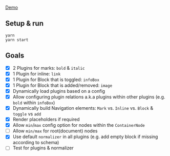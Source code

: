 [Demo](https://slate-poc.flavordaaave.now.sh)

## Setup & run

```
yarn
yarn start
```

## Goals

- [x] 2 Plugins for marks: `bold` & `italic`
- [x] 1 Plugin for inline: `link`
- [x] 1 Plugin for Block that is toggled: `infoBox`
- [x] 1 Plugin for Block that is added/removed: `image`
- [x] Dynamically load plugins based on a config
- [x] Allow configuring plugin relations a.k.a plugins within other plugins (e.g. `bold` within `infoBox`)
- [x] Dynamically build Navigation elements: `Mark` vs. `Inline` vs. `Block` & `toggle` vs `add`
- [x] Render placeholders if required
- [x] Allow `min`/`max` config option for nodes within the `ContainerNode`
- [ ] Allow `min/max` for root(document) nodes
- [x] Use default `normalizer` in all plugins (e.g. add empty block if missing according to schema)
- [ ] Test for plugins & normalizer
